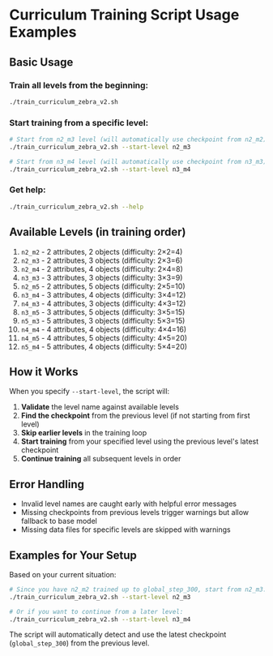 # Curriculum Training Script Usage Examples

## Basic Usage

### Train all levels from the beginning:
```bash
./train_curriculum_zebra_v2.sh
```

### Start training from a specific level:
```bash
# Start from n2_m3 level (will automatically use checkpoint from n2_m2)
./train_curriculum_zebra_v2.sh --start-level n2_m3

# Start from n3_m4 level (will automatically use checkpoint from n3_m3)
./train_curriculum_zebra_v2.sh --start-level n3_m4
```

### Get help:
```bash
./train_curriculum_zebra_v2.sh --help
```

## Available Levels (in training order)

1. `n2_m2` - 2 attributes, 2 objects (difficulty: 2×2=4)
2. `n2_m3` - 2 attributes, 3 objects (difficulty: 2×3=6)
3. `n2_m4` - 2 attributes, 4 objects (difficulty: 2×4=8)
4. `n3_m3` - 3 attributes, 3 objects (difficulty: 3×3=9)
5. `n2_m5` - 2 attributes, 5 objects (difficulty: 2×5=10)
6. `n3_m4` - 3 attributes, 4 objects (difficulty: 3×4=12)
7. `n4_m3` - 4 attributes, 3 objects (difficulty: 4×3=12)
8. `n3_m5` - 3 attributes, 5 objects (difficulty: 3×5=15)
9. `n5_m3` - 5 attributes, 3 objects (difficulty: 5×3=15)
10. `n4_m4` - 4 attributes, 4 objects (difficulty: 4×4=16)
11. `n4_m5` - 4 attributes, 5 objects (difficulty: 4×5=20)
12. `n5_m4` - 5 attributes, 4 objects (difficulty: 5×4=20)

## How it Works

When you specify `--start-level`, the script will:

1. **Validate** the level name against available levels
2. **Find the checkpoint** from the previous level (if not starting from first level)
3. **Skip earlier levels** in the training loop
4. **Start training** from your specified level using the previous level's latest checkpoint
5. **Continue training** all subsequent levels in order

## Error Handling

- Invalid level names are caught early with helpful error messages
- Missing checkpoints from previous levels trigger warnings but allow fallback to base model
- Missing data files for specific levels are skipped with warnings

## Examples for Your Setup

Based on your current situation:

```bash
# Since you have n2_m2 trained up to global_step_300, start from n2_m3:
./train_curriculum_zebra_v2.sh --start-level n2_m3

# Or if you want to continue from a later level:
./train_curriculum_zebra_v2.sh --start-level n3_m4
```

The script will automatically detect and use the latest checkpoint (`global_step_300`) from the previous level.

